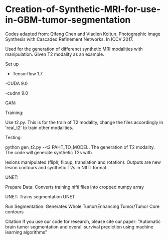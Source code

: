 # Creation-of-Synthetic-MRI-for-use-in-GBM-tumor-segmentation

Codes adapted from: Qifeng Chen and Vladlen Koltun. Photographic Image Synthesis with Cascaded Refinement Networks. In ICCV 2017.

Used for the generation of differenct synthetic MRI modalities with manipulation. Given T2 modality as an example.

Set up

- Tensorflow 1.7

-CUDA 9.0

-cudnn 9.0

GAN:

Training:

Use t2.py. This is for the train of T2 modality, change the files accordingly in 'real_t2' to train other modalities.

Testing: 

python gen_t2.py --t2 PAHT_TO_MODEL. The generation of T2 modality. The code will generate synthetic T2s with

lesions manipulated (fliplr, flipup, translation and rotation). Outputs are new lesion contours and synthetic T2s in NIfTI format.

UNET:

Prepare Data: Converts training nifti files into cropped numpy array

UNET: Trains segmentation UNET 

Run Segmentation: Generates Whole Tumor/Enhancing Tumor/Tumor Core contours 

Citation
If you use our code for research, please cite our paper: "Automatic brain tumor segmentation and overall survival prediction using machine learning algorithms"
